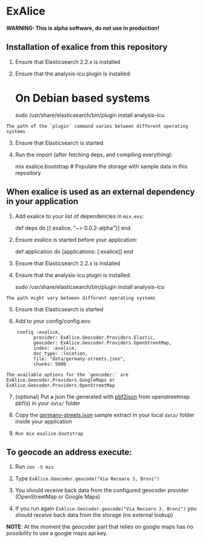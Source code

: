 # ExAlice

**WARNING: This is alpha software, do not use in production!**

## Installation of exalice from this repository

  1. Ensure that Elasticsearch 2.2.x is installed

  2. Ensure that the analysis-icu plugin is installed:

        # On Debian based systems
        sudo /usr/share/elasticsearch/bin/plugin install analysis-icu

    The path of the `plugin` command varies between different operating systems

  3. Ensure that Elasticsearch is started

  4. Run the import (after fetching deps, and compiling everything):

        mix exalice.bootstrap # Populate the storage with sample data in this repository

## When exalice is used as an external dependency in your application

  1. Add exalice to your list of dependencies in `mix.exs`:

        def deps do
          [{:exalice, "~> 0.0.2-alpha"}]
        end

  2. Ensure exalice is started before your application:

        def application do
          [applications: [:exalice]]
        end

  3. Ensure that Elasticsearch 2.2.x is installed

  4. Ensure that the analysis-icu plugin is installed:

        sudo /usr/share/elasticsearch/bin/plugin install analysis-icu

    The path might vary between different operating systems

  5. Ensure that Elasticsearch is started

  6. Add to your config/config.exs:

```
    config :exalice,
          provider: ExAlice.Geocoder.Providers.Elastic,
          geocoder: ExAlice.Geocoder.Providers.OpenStreetMap,
          index: :exalice,
          doc_type: :location,
          file: "data/germany-streets.json",
          chunks: 5000
```

    The available options for the `geocoder:` are
    ExAlice.Geocoder.Providers.GoogleMaps or
    ExAlice.Geocoder.Providers.OpenStreetMap

  7. (optional) Put a json file generated with [pbf2json](https://github.com/pelias/pbf2json) from openstreetmap pbf(s) in your `data/` folder

  8. Copy the [germany-streets.json](https://github.com/kpanic/exalice/blob/master/data/germany-streets.json) sample extract in your local `data/` folder inside your application

  9. `Run mix exalice.bootstrap`



## To geocode an address execute:

  1. Run `iex -S mix`

  2. Type `ExAlice.Geocoder.geocode("Via Recoaro 3, Broni")`

  3. You should receive back data from the configured geocoder provider
     (OpenStreetMap or Google Maps)

  4. If you run again `ExAlice.Geocoder.geocode("Via Recoaro 3, Broni")` you should receive back data from the storage (no external lookup)

**NOTE**: At the moment the geocoder part that relies on google maps has no
possibility to use a google maps api key.
